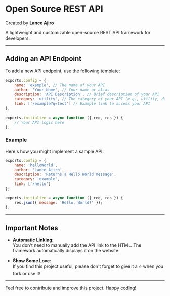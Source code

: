 # Open Source REST API  
Created by **Lance Ajiro**  

A lightweight and customizable open-source REST API framework for developers.  

---

## Adding an API Endpoint  

To add a new API endpoint, use the following template:  

```javascript
exports.config = {
    name: 'example', // The name of your API
    author: 'Your_Name', // Your name or alias
    description: 'API Description', // Brief description of your API
    category: 'utility', // The category of your API (e.g., utility, data, etc.)
    link: ['/example?q=test'] // Example link to access your API
};

exports.initialize = async function ({ req, res }) {
    // Your API logic here
};
```

### Example  
Here's how you might implement a sample API:  

```javascript
exports.config = {
    name: 'helloWorld',
    author: 'Lance Ajiro',
    description: 'Returns a Hello World message',
    category: 'example',
    link: ['/hello']
};

exports.initialize = async function ({ req, res }) {
    res.json({ message: 'Hello, World!' });
};
```

---

## Important Notes  

- **Automatic Linking**:  
  You don't need to manually add the API link to the HTML. The framework automatically displays it on the website.  

- **Show Some Love**:  
  If you find this project useful, please don't forget to give it a ⭐ when you fork or use it!  

---

Feel free to contribute and improve this project. Happy coding!

